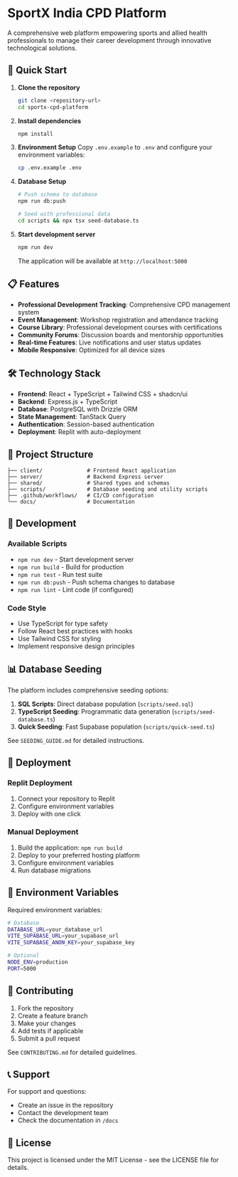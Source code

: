 # SportX India CPD Platform

A comprehensive web platform empowering sports and allied health professionals to manage their career development through innovative technological solutions.

## 🚀 Quick Start

1. **Clone the repository**
   ```bash
   git clone <repository-url>
   cd sportx-cpd-platform
   ```

2. **Install dependencies**
   ```bash
   npm install
   ```

3. **Environment Setup**
   Copy `.env.example` to `.env` and configure your environment variables:
   ```bash
   cp .env.example .env
   ```

4. **Database Setup**
   ```bash
   # Push schema to database
   npm run db:push
   
   # Seed with professional data
   cd scripts && npx tsx seed-database.ts
   ```

5. **Start development server**
   ```bash
   npm run dev
   ```

   The application will be available at `http://localhost:5000`

## 📋 Features

- **Professional Development Tracking**: Comprehensive CPD management system
- **Event Management**: Workshop registration and attendance tracking
- **Course Library**: Professional development courses with certifications
- **Community Forums**: Discussion boards and mentorship opportunities
- **Real-time Features**: Live notifications and user status updates
- **Mobile Responsive**: Optimized for all device sizes

## 🛠 Technology Stack

- **Frontend**: React + TypeScript + Tailwind CSS + shadcn/ui
- **Backend**: Express.js + TypeScript
- **Database**: PostgreSQL with Drizzle ORM
- **State Management**: TanStack Query
- **Authentication**: Session-based authentication
- **Deployment**: Replit with auto-deployment

## 📁 Project Structure

```
├── client/              # Frontend React application
├── server/              # Backend Express server
├── shared/              # Shared types and schemas
├── scripts/             # Database seeding and utility scripts
├── .github/workflows/   # CI/CD configuration
└── docs/                # Documentation
```

## 🔧 Development

### Available Scripts

- `npm run dev` - Start development server
- `npm run build` - Build for production
- `npm run test` - Run test suite
- `npm run db:push` - Push schema changes to database
- `npm run lint` - Lint code (if configured)

### Code Style

- Use TypeScript for type safety
- Follow React best practices with hooks
- Use Tailwind CSS for styling
- Implement responsive design principles

## 📊 Database Seeding

The platform includes comprehensive seeding options:

1. **SQL Scripts**: Direct database population (`scripts/seed.sql`)
2. **TypeScript Seeding**: Programmatic data generation (`scripts/seed-database.ts`)
3. **Quick Seeding**: Fast Supabase population (`scripts/quick-seed.ts`)

See `SEEDING_GUIDE.md` for detailed instructions.

## 🚀 Deployment

### Replit Deployment
1. Connect your repository to Replit
2. Configure environment variables
3. Deploy with one click

### Manual Deployment
1. Build the application: `npm run build`
2. Deploy to your preferred hosting platform
3. Configure environment variables
4. Run database migrations

## 🔐 Environment Variables

Required environment variables:

```bash
# Database
DATABASE_URL=your_database_url
VITE_SUPABASE_URL=your_supabase_url
VITE_SUPABASE_ANON_KEY=your_supabase_key

# Optional
NODE_ENV=production
PORT=5000
```

## 📝 Contributing

1. Fork the repository
2. Create a feature branch
3. Make your changes
4. Add tests if applicable
5. Submit a pull request

See `CONTRIBUTING.md` for detailed guidelines.

## 📞 Support

For support and questions:
- Create an issue in the repository
- Contact the development team
- Check the documentation in `/docs`

## 📄 License

This project is licensed under the MIT License - see the LICENSE file for details.